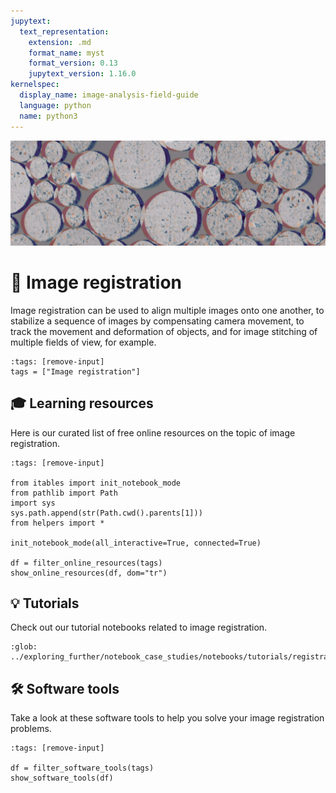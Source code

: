 ```yaml
---
jupytext:
  text_representation:
    extension: .md
    format_name: myst
    format_version: 0.13
    jupytext_version: 1.16.0
kernelspec:
  display_name: image-analysis-field-guide
  language: python
  name: python3
---
```

![registration](../../images/registration_lg.png)

# 📐 Image registration

Image registration can be used to align multiple images onto one another, to stabilize a sequence of images by compensating camera movement, to track the movement and deformation of objects, and for image stitching of multiple fields of view, for example.

```{code-cell} ipython3
:tags: [remove-input]
tags = ["Image registration"]
```

## 🎓 Learning resources

Here is our curated list of free online resources on the topic of image registration.

```{code-cell} ipython3
:tags: [remove-input]

from itables import init_notebook_mode
from pathlib import Path
import sys
sys.path.append(str(Path.cwd().parents[1]))
from helpers import *

init_notebook_mode(all_interactive=True, connected=True)

df = filter_online_resources(tags)
show_online_resources(df, dom="tr")
```

## 💡 Tutorials

Check out our tutorial notebooks related to image registration.

```{nblinkgallery}
:glob:
../exploring_further/notebook_case_studies/notebooks/tutorials/registration_*
```

## 🛠️ Software tools

Take a look at these software tools to help you solve your image registration problems.

```{code-cell} ipython3
:tags: [remove-input]

df = filter_software_tools(tags)
show_software_tools(df)
```